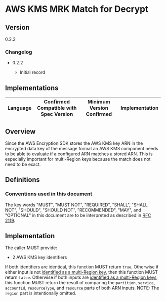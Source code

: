 [//]: # "Copyright Amazon.com Inc. or its affiliates. All Rights Reserved."
[//]: # "SPDX-License-Identifier: CC-BY-SA-4.0"

# AWS KMS MRK Match for Decrypt

## Version

0.2.2

### Changelog

- 0.2.2

  - Initial record

## Implementations

| Language | Confirmed Compatible with Spec Version | Minimum Version Confirmed | Implementation |
| -------- | -------------------------------------- | ------------------------- | -------------- |

## Overview

Since the AWS Encryption SDK stores the AWS KMS key ARN
in the encrypted data key of the message format
an AWS KMS component needs to be able to evaluate
if a configured ARN matches a stored ARN.
This is especially important for multi-Region keys because the match does not need to be exact.

## Definitions

### Conventions used in this document

The key words "MUST", "MUST NOT", "REQUIRED", "SHALL", "SHALL NOT", "SHOULD", "SHOULD NOT", "RECOMMENDED", "MAY", and "OPTIONAL"
in this document are to be interpreted as described in [RFC 2119](https://tools.ietf.org/html/rfc2119).

## Implementation

The caller MUST provide:

- 2 AWS KMS key identifiers

If both identifiers are identical, this function MUST return `true`.
Otherwise if either input is not [identified as a multi-Region key](aws-kms-key-arn.md#identifying-an-aws-kms-multi-region-key),
then this function MUST return `false`.
Otherwise if both inputs are [identified as a multi-Region keys](aws-kms-key-arn.md#identifying-an-aws-kms-multi-region-key),
this function MUST return the result of comparing
the `partition`, `service`, `accountId`, `resourceType`, and `resource` parts of both ARN inputs.
NOTE: The `region` part is intentionally omitted.
